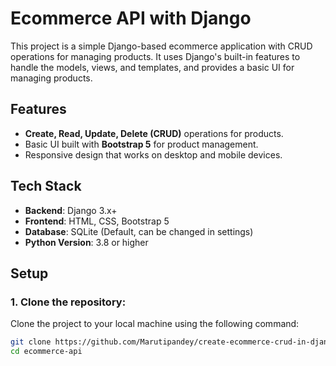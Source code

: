 # Ecommerce API with Django

This project is a simple Django-based ecommerce application with CRUD operations for managing products. It uses Django's built-in features to handle the models, views, and templates, and provides a basic UI for managing products.

## Features

- **Create, Read, Update, Delete (CRUD)** operations for products.
- Basic UI built with **Bootstrap 5** for product management.
- Responsive design that works on desktop and mobile devices.

## Tech Stack

- **Backend**: Django 3.x+
- **Frontend**: HTML, CSS, Bootstrap 5
- **Database**: SQLite (Default, can be changed in settings)
- **Python Version**: 3.8 or higher

## Setup

### 1. Clone the repository:
Clone the project to your local machine using the following command:

```bash
git clone https://github.com/Marutipandey/create-ecommerce-crud-in-django-ui.git
cd ecommerce-api



